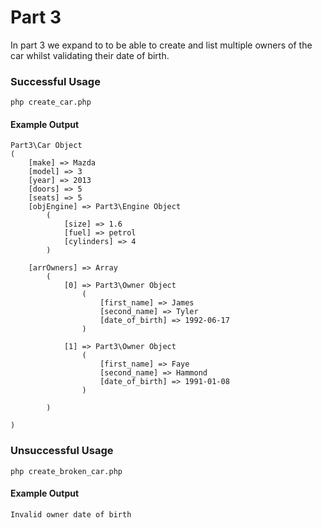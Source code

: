 Part 3
===========

In part 3 we expand to to be able to create and list multiple owners of the car whilst validating their date of birth.

### Successful Usage
```
php create_car.php
```

#### Example Output
```
Part3\Car Object
(
    [make] => Mazda
    [model] => 3
    [year] => 2013
    [doors] => 5
    [seats] => 5
    [objEngine] => Part3\Engine Object
        (
            [size] => 1.6
            [fuel] => petrol
            [cylinders] => 4
        )

    [arrOwners] => Array
        (
            [0] => Part3\Owner Object
                (
                    [first_name] => James
                    [second_name] => Tyler
                    [date_of_birth] => 1992-06-17
                )

            [1] => Part3\Owner Object
                (
                    [first_name] => Faye
                    [second_name] => Hammond
                    [date_of_birth] => 1991-01-08
                )

        )

)
```

### Unsuccessful Usage
```
php create_broken_car.php
```

#### Example Output
```
Invalid owner date of birth
```